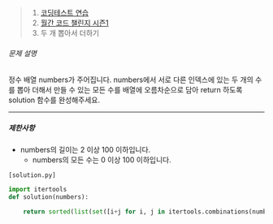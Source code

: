 > 1. [코딩테스트 연습](https://school.programmers.co.kr/learn/challenges)
>2. [월간 코드 챌린지 시즌1](https://school.programmers.co.kr/learn/challenges)
> 3. 두 개 뽑아서 더하기



###### 문제 설명

정수 배열 numbers가 주어집니다. numbers에서 서로 다른 인덱스에 있는 두 개의 수를 뽑아 더해서 만들 수 있는 모든 수를 배열에 오름차순으로 담아 return 하도록 solution 함수를 완성해주세요.

------

##### 제한사항

- numbers의 길이는 2 이상 100 이하입니다.
  - numbers의 모든 수는 0 이상 100 이하입니다.



`[solution.py]`

```python
import itertools
def solution(numbers):

    return sorted(list(set([i+j for i, j in itertools.combinations(numbers, 2)])))
```

